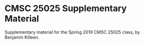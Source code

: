 # CMSC 25025 Supplementary Material

Supplementary material for the Spring 2019 CMSC 25025 class, by Benjamin
Killeen.
